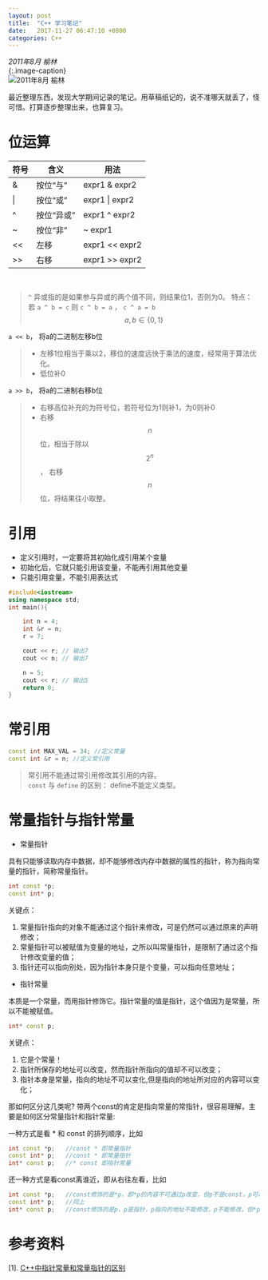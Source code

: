 ```yaml
---
layout: post
title:  "C++ 学习笔记"
date:   2017-11-27 06:47:10 +0800
categories: C++
--- 
```


*2011年8月 榆林*  
{:.image-caption}  
![2011年8月 榆林](http://upload-images.jianshu.io/upload_images/1335634-12fed1b543432912.jpg?imageMogr2/auto-orient/strip%7CimageView2/2/w/1240)

最近整理东西，发现大学期间记录的笔记。用草稿纸记的，说不准哪天就丢了，怪可惜。打算逐步整理出来，也算复习。


# 位运算


|  符号  | 含义 | 用法 |
| ---- | ---- | ---- |
| & | 按位“与” | expr1 & expr2 |
| \\| | 按位“或” | expr1 \\| expr2 |
| ^ | 按位“异或” | expr1 ^ expr2 |
| ~ | 按位“非” | ~ expr1 |
| << | 左移 | expr1 << expr2 |
| >> | 右移 | expr1 >> expr2 |  

<br>  

>`^` 异或指的是如果参与异或的两个值不同，则结果位1，否则为0。
> 特点： 若 `a ^ b = c` 则 `c ^ b = a` ， `c ^ a = b` $$ a, b \in  \{0, 1\}$$  


`a << b`， 将a的二进制左移b位
>- 左移1位相当于乘以2，移位的速度远快于乘法的速度，经常用于算法优化。
>- 低位补0    

`a >> b`， 将a的二进制右移b位
>- 右移高位补充的为符号位，若符号位为1则补1，为0则补0
>- 右移$$n$$位，相当于除以 $$ 2^n $$， 右移$$n$$位，将结果往小取整。  


# 引用  

+ 定义引用时，一定要将其初始化成引用某个变量
+ 初始化后，它就只能引用该变量，不能再引用其他变量
+ 只能引用变量，不能引用表达式  

```c++
#include<iostream>
using namespace std;
int main(){

    int n = 4;
    int &r = n;
    r = 7;

    cout << r; // 输出7
    cout << n; // 输出7

    n = 5;
    cout << r; // 输出5
    return 0;
}
```

# 常引用

```c++
const int MAX_VAL = 34; //定义常量
const int &r = n; //定义常引用
```
> 常引用不能通过常引用修改其引用的内容。  
> `const` 与 `define` 的区别： define不能定义类型。 



# 常量指针与指针常量 

+ 常量指针  

具有只能够读取内存中数据，却不能够修改内存中数据的属性的指针，称为指向常量的指针，简称常量指针。
```c++
int const *p;  
const int* p;   
```
关键点：  
1. 常量指针指向的对象不能通过这个指针来修改，可是仍然可以通过原来的声明修改；
2. 常量指针可以被赋值为变量的地址，之所以叫常量指针，是限制了通过这个指针修改变量的值；
3. 指针还可以指向别处，因为指针本身只是个变量，可以指向任意地址；

+ 指针常量  

本质是一个常量，而用指针修饰它。指针常量的值是指针，这个值因为是常量，所以不能被赋值。 
```c++
int* const p;
```
关键点：
1. 它是个常量！
2. 指针所保存的地址可以改变，然而指针所指向的值却不可以改变；
3. 指针本身是常量，指向的地址不可以变化,但是指向的地址所对应的内容可以变化；  

那如何区分这几类呢? 带两个const的肯定是指向常量的常指针，很容易理解，主要是如何区分常量指针和指针常量:

一种方式是看 * 和 const 的排列顺序，比如
```c++
int const *p;	//const * 即常量指针
const int* p;	//const * 即常量指针
int* const p;	//* const 即指针常量
```
还一种方式是看const离谁近，即从右往左看，比如
```c++
int const *p;	//const修饰的是*p，即*p的内容不可通过p改变，但p不是const，p可以修改，*p不可修改；
const int* p;	//同上
int* const p;	//const修饰的是p，p是指针，p指向的地址不能修改，p不能修改，但*p可以修改；
```


# 参考资料
[1]. [C++中指针常量和常量指针的区别](http://www.cnblogs.com/lizhenghn/p/3630405.html)

